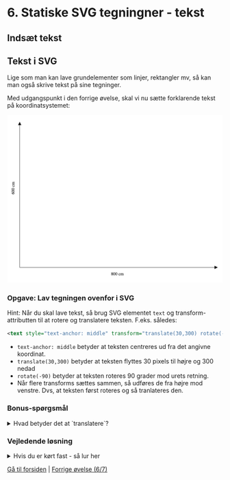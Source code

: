 # 6. Statiske SVG tegningner - tekst

## Indsæt tekst

## Tekst i SVG

Lige som man kan lave grundelementer som linjer, rektangler mv, så kan man også skrive tekst på sine tegninger.

Med udgangspunkt i den forrige øvelse, skal vi nu sætte forklarende tekst på koordinatsystemet:

![Tekst i SVG](./images/coordinatesystem_800x600.png)

### Opgave: Lav tegningen ovenfor i SVG

Hint: Når du skal lave tekst, så brug SVG elementet `text` og transform-attributten til at rotere og translatere teksten. F.eks. således:

```XML
<text style="text-anchor: middle" transform="translate(30,300) rotate(-90)">600 cm</text>
```

- `text-anchor: middle` betyder at teksten centreres ud fra det angivne koordinat.
- `translate(30,300)` betyder at teksten flyttes 30 pixels til højre og 300 nedad
- `rotate(-90)` betyder at teksten roteres 90 grader mod urets retning.
- Når flere transforms sættes sammen, så udføres de fra højre mod venstre. Dvs, at teksten først roteres og så tranlateres den.

### Bonus-spørgsmål

<details>
<summary>
Hvad betyder det at `translatere`?
</summary>
Svar: Translation, (af lat. translatio 'overføring, flytning', af trans- og afledn. af latus 'flyttet, ført'), i fysik en bevægelse, hvor alle punkter af et legeme har samme hastighed. I almindelighed er et fast legemes bevægelse sammensat af translation og rotation.
</details>

### Vejledende løsning

<details>
<summary>
Hvis du er kørt fast - så lur her
</summary>

```xml
<?xml version="1.0" ?>

<svg version="1.1"
     xmlns="http://www.w3.org/2000/svg"
     xmlns:xlink="http://www.w3.org/1999/xlink"
     height="100%" viewBox="0 0 855 690"
     preserveAspectRatio="xMinYMin">

    <defs>
        <marker id="beginArrow" markerWidth="12" markerHeight="12" refX="0" refY="6" orient="auto">
            <path d="M0,6 L12,0 L12,12 L0,6" style="fill: #000000;" />
        </marker>
        <marker id="endArrow" markerWidth="12" markerHeight="12" refX="12" refY="6" orient="auto">
            <path d="M0,0 L12,6 L0,12 L0,0 " style="fill: #000000;" />
        </marker>
    </defs>

    <!-- Ramme -->
    <!-- Pile -->
    <line x1="50" y1="600" x2="50" y2="50" style="stroke:#000000;
        marker-end: url(#endArrow);" />

    <line x1="50" y1="600" x2="800" y2="600" style="stroke:#000000;
        marker-end: url(#endArrow);" />

    <text style="text-anchor: middle" transform="translate(30,300) rotate(-90)">600 cm</text>
    <text style="text-anchor: middle"  transform="translate(420,630)" >800 cm</text>
</svg>
```

</details>

[Gå til forsiden](./README.md) | [Forrige øvelse (6/7)](./static_06.md)
